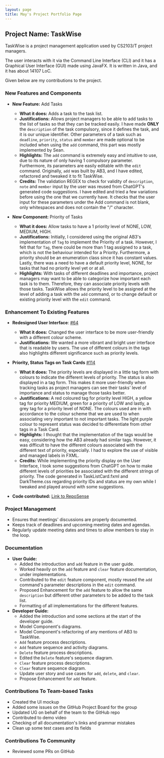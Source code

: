 ```yaml
---
layout: page
title: May's Project Portfolio Page
---
```


## Project Name: TaskWise

TaskWise is a project management application used by CS2103/T project managers.

The user interacts with it via the Command Line Interface (CLI) and it has a Graphical User
Interface (GUI) made using JavaFX. It is written in Java, and it has about 14107 LoC.

Given below are my contributions to the project.

### New Features and Components

* **New Feature:** Add Tasks
  * **What it does:** Adds a task to the task list.
  * **Justifications:** Allows project managers to be able to add tasks to the list of tasks so that they can
    be tracked easily. I have made **ONLY** the `description` of the task compulsory, since it
    defines the task, and it is our unique identifier. Other parameters of a task such as `deadline`, `priority`,
    `status` and `member` are made optional to be included when using the `add` command, this part was mostly
    implemented by Sean.
  * **Highlights:** The `add` command is extremely easy and intuitive to use, due to its nature of only having 1
    compulsory parameter. Furthermore, its parameters are easily editable with the `edit` command. Originally, `add` was
    built by AB3, and I have edited, refactored and tweaked it to fit TaskWise.
  * **Credits:** The validation REGEX to check for validity of `description`, `note` and `member` input by the user
    was reused from ChatGPT's generated code suggestions. I have edited and tried a few variations before using the one that we
    currently have. It checks that the user input for these parameters under the Add command is not blank, only
    whitespaces and does not contain the "/" character.

* **New Component:** Priority of Tasks
  * **What it does:** Allow tasks to have a 1 priority level of NONE, LOW, MEDIUM, HIGH.
  * **Justifications:** Initially, I considered using the original AB3's implementation of `Tag` to implement the Priority
    of a task. However, I felt that for `Tag`, there could be more than 1 tag assigned to a task, which is not the
    behaviour intended for a Priority. Furthermore, a priority should be an enumeration class since it has constant
    values. Lastly, there was a need to have a default priority level, NONE, for tasks that had no priority level yet
    or at all.
  * **Highlights:** With tasks of different deadlines and importance, project managers may want to be able to
    categorize how important each task is to them. Therefore, they can associate priority levels with those tasks.
    TaskWise allows the priority level to be assigned at the level of adding a task with the `add` command, or to change
    default or existing priority level with the `edit` command.

### Enhancement To Existing Features

* **Redesigned User Interface**: [#64](https://github.com/AY2324S1-CS2103T-T17-1/tp/pull/64)
  * **What it does:** Changed the user interface to be more user-friendly with a different colour scheme.
  * **Justifications:** We wanted a more vibrant and bright user interface that is readable by users. The use of different
    colours in the tags also highlights different significance such as priority levels.
* **Priority, Status Tags on Task Cards** [#114](https://github.com/AY2324S1-CS2103T-T17-1/tp/pull/114)
  * **What it does:** The priority levels are displayed in a little tag form with colours to indicate the different levels
    of priority. The status is also displayed in a tag form. This makes it more user-friendly when tracking tasks as
    project managers can see their tasks' level of importance and status to manage those tasks better.
  * **Justifications:** A red coloured tag for priority level HIGH, a yellow tag for priority MEDIUM, green for a
    priority of LOW and lastly, a grey tag for a priority level of NONE. The colours used are in with accordance to the
    colour scheme that we are used to when associating very important to not important tasks. The light purple colour
    to represent status was decided to differentiate from other tags in a Task Card.
  * **Highlights:** I thought that the implementation of the tags would be easy, considering how the AB3 already had
    similar tags. However, it was difficult to have the different colours associated with the different text of
    priority, especially. I had to explore the use of visible and managed labels in FXML.
  * **Credits:** While implementing the priority display on the User Interface, I took some suggestions from ChatGPT on
    how to make different levels of priorities be associated with the different strings of priority. The code generated
    in TaskListCard.fxml and DarkTheme.css regarding priority IDs and status are my own while I tweaked and played
    around with some suggestions.


* **Code contributed:** [Link to RepoSense](https://nus-cs2103-ay2324s1.github.io/tp-dashboard/?search=maypfv&sort=groupTitle&sortWithin=title&timeframe=commit&mergegroup=&groupSelect=groupByRepos&breakdown=true&checkedFileTypes=docs~functional-code~test-code&since=2023-09-22&tabOpen=true&tabType=authorship&tabAuthor=maypfv&tabRepo=AY2324S1-CS2103T-T17-1%2Ftp%5Bmaster%5D&authorshipIsMergeGroup=false&authorshipFileTypes=docs~functional-code~test-code&authorshipIsBinaryFileTypeChecked=false&authorshipIsIgnoredFilesChecked=false)

### Project Management

* Ensures that meetings' discussions are properly documented.
* Keeps track of deadlines and upcoming meeting dates and agendas.
* Regularly update meeting dates and times to allow members to stay in the loop.

### Documentation

* **User Guide:**
  * Added the introduction and `add` feature in the user guide.
  * Worked heavily on the `add` feature and `clear` feature documentation, under implementations.
  * Contributed to the `edit` feature component, mostly reused the `add` command's parameter descriptions in the `edit`
    command.
  * Proposed Enhancement for the `add` feature to allow the same `description` but different other parameters to be added to
    the task list.
  * Formatting of all implementations for the different features.
* **Developer Guide:**
  * Added the introduction and some sections at the start of the developer guide.
  * Model Component's diagrams.
  * Model Component's refactoring of any mentions of AB3 to TaskWise.
  * `Add` feature process descriptions.
  * `Add` feature sequence and activity diagrams.
  * `Delete` feature process descriptions.
  * Edited the `Delete` feature's sequence diagram.
  * `Clear` feature process descriptions.
  * `Clear` feature sequence diagram.
  * Update user story and use cases for `add`, `delete`, and `clear`.
  * Propose Enhancement for `add` feature.

### Contributions To Team-based Tasks

* Created the UI mockup
* Added some issues on the GitHub Project Board for the group
* Updated UG on behalf of the team to the GitHub repo
* Contributed to demo video
* Checking of all documentation's links and grammar mistakes
* Clean up some test cases and its fields

### Contributions To Community

* Reviewed some PRs on GitHub
